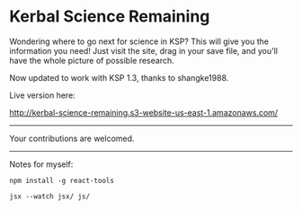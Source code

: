 # Kerbal Science Remaining

Wondering where to go next for science in KSP? This will give you the information you need! Just visit the site, drag in your save file, and you'll have the whole picture of possible research.

Now updated to work with KSP 1.3, thanks to shangke1988.

Live version here:

http://kerbal-science-remaining.s3-website-us-east-1.amazonaws.com/

----

Your contributions are welcomed.

----

Notes for myself:

    npm install -g react-tools

    jsx --watch jsx/ js/
